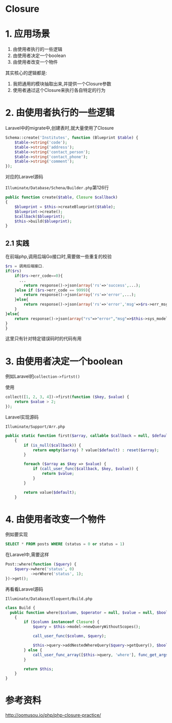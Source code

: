 # Closure

# 1. 应用场景

1. 由使用者执行的一些逻辑
2. 由使用者决定一个boolean
3. 由使用者改变一个物件

其实核心的逻辑都是: 

1. 我把通用的模块抽取出来,并提供一个Closure参数
2. 使用者通过这个Closure来执行各自特定的行为

# 2. 由使用者执行的一些逻辑

Laravel中的migrate中,创建表时,就大量使用了Closure

```php
Schema::create('Institutes', function (Blueprint $table) {
    $table->string('code');
    $table->string('address');
    $table->string('contact_person');
    $table->string('contact_phone');
    $table->string('comment');
});
```

对应的Laravel源码

`Illuminate/Database/Schena/Builder.php`第126行
```php
public function create($table, Closure $callback)
{
    $blueprint = $this->createBlueprint($table);
    $blueprint->create();
    $callback($blueprint);
    $this->build($blueprint);
}
```

## 2.1 实践

在前端php,调用后端Go接口时,需要做一些重复的校验

```php
$rs = 调用后端接口. 
if($rs)
    if($rs->err_code==0){
      ...
        return response()->json(array('rs'=>'success',...);
    }else if ($rs->err_code == 9999){
        return response()->json(array('rs'=>'error',...);
    }else{
        return response()->json(array('rs'=>'error','msg'=>$rs->err_msg));
    }
}else{
    return response()->json(array("rs"=>"error","msg"=>$this->sys_model->get_last_err_msg()));
}
}
```

这里只有针对特定错误码时的代码有用

# 3. 由使用者决定一个boolean

例如Laravel的`collection->firtst()`

使用

```php
collect([1, 2, 3, 4])->first(function ($key, $value) {
    return $value > 2;
});
```

Laravel实现源码

`Illuminate/Support/Arr.php`
```php
public static function first($array, callable $callback = null, $default = null)
    {
        if (is_null($callback)) {
            return empty($array) ? value($default) : reset($array);
        }

        foreach ($array as $key => $value) {
            if (call_user_func($callback, $key, $value)) {
                return $value;
            }
        }

        return value($default);
    }
```


# 4. 由使用者改变一个物件 

例如要实现
```sql 
SELECT * FROM posts WHERE (status = 0 or status = 1)
```

在Laravel中,需要这样

```php
Post::where(function ($query) {
    $query->where('status', 0)
           ->orWhere('status', 1);
})->get();
```

再看看Laravel源码

`Illuminate/Database/Eloquent/Build.php`
```php
class Build {
  public function where($column, $operator = null, $value = null, $boolean = 'and')
    {
        if ($column instanceof Closure) {
            $query = $this->model->newQueryWithoutScopes();

            call_user_func($column, $query);

            $this->query->addNestedWhereQuery($query->getQuery(), $boolean);
        } else {
            call_user_func_array([$this->query, 'where'], func_get_args());
        }

        return $this;
    }
}
```




# 参考资料

<http://oomusou.io/php/php-closure-practice/>